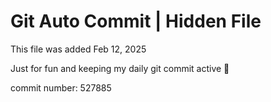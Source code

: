 # Git Auto Commit | Hidden File

This file was added Feb 12, 2025

Just for fun and keeping my daily git commit active 🤪

commit number: 527885
